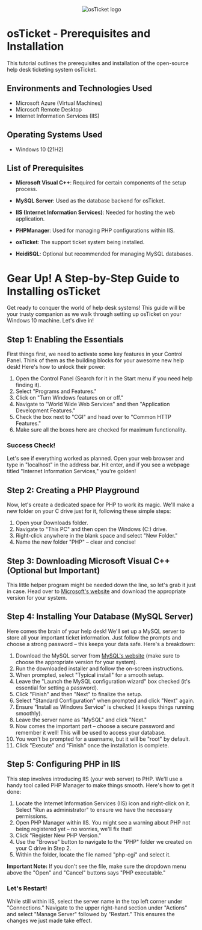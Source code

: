 <p align="center">
<img src="https://i.imgur.com/Clzj7Xs.png" alt="osTicket logo"/>
</p>

<h1>osTicket - Prerequisites and Installation</h1>
This tutorial outlines the prerequisites and installation of the open-source help desk ticketing system osTicket.<br />


<h2>Environments and Technologies Used</h2>

- Microsoft Azure (Virtual Machines)
- Microsoft Remote Desktop
- Internet Information Services (IIS)

<h2>Operating Systems Used </h2>

- Windows 10</b> (21H2)

<h2>List of Prerequisites</h2>

- **Microsoft Visual C++**: Required for certain components of the setup process.

- **MySQL Server**: Used as the database backend for osTicket.

- **IIS (Internet Information Services)**: Needed for hosting the web application.

- **PHPManager**: Used for managing PHP configurations within IIS.

- **osTicket**: The support ticket system being installed.

- **HeidiSQL**: Optional but recommended for managing MySQL databases.




# Gear Up! A Step-by-Step Guide to Installing osTicket

Get ready to conquer the world of help desk systems! This guide will be your trusty companion as we walk through setting up osTicket on your Windows 10 machine. Let's dive in!

## Step 1: Enabling the Essentials

First things first, we need to activate some key features in your Control Panel. Think of them as the building blocks for your awesome new help desk! Here's how to unlock their power:

1. Open the Control Panel (Search for it in the Start menu if you need help finding it).
2. Select "Programs and Features."
3. Click on "Turn Windows features on or off."
4. Navigate to "World Wide Web Services" and then "Application Development Features."
5. Check the box next to "CGI" and head over to "Common HTTP Features."
6. Make sure all the boxes here are checked for maximum functionality.

### Success Check!

Let's see if everything worked as planned. Open your web browser and type in "localhost" in the address bar. Hit enter, and if you see a webpage titled "Internet Information Services," you're golden!

## Step 2: Creating a PHP Playground

Now, let's create a dedicated space for PHP to work its magic. We'll make a new folder on your C drive just for it, following these simple steps:

1. Open your Downloads folder.
2. Navigate to "This PC" and then open the Windows (C:) drive.
3. Right-click anywhere in the blank space and select "New Folder."
4. Name the new folder "PHP" – clear and concise!

## Step 3: Downloading Microsoft Visual C++ (Optional but Important)

This little helper program might be needed down the line, so let's grab it just in case. Head over to [Microsoft's website](https://learn.microsoft.com/en-us/cpp/windows/latest-supported-vc-redist?view=msvc-170) and download the appropriate version for your system.

## Step 4: Installing Your Database (MySQL Server)

Here comes the brain of your help desk! We'll set up a MySQL server to store all your important ticket information. Just follow the prompts and choose a strong password – this keeps your data safe. Here's a breakdown:

1. Download the MySQL server from [MySQL's website](https://www.mysql.com/) (make sure to choose the appropriate version for your system).
2. Run the downloaded installer and follow the on-screen instructions.
3. When prompted, select "Typical install" for a smooth setup.
4. Leave the "Launch the MySQL configuration wizard" box checked (it's essential for setting a password).
5. Click "Finish" and then "Next" to finalize the setup.
6. Select "Standard Configuration" when prompted and click "Next" again.
7. Ensure "Install as Windows Service" is checked (it keeps things running smoothly).
8. Leave the server name as "MySQL" and click "Next."
9. Now comes the important part – choose a secure password and remember it well! This will be used to access your database.
10. You won't be prompted for a username, but it will be "root" by default.
11. Click "Execute" and "Finish" once the installation is complete.

## Step 5: Configuring PHP in IIS

This step involves introducing IIS (your web server) to PHP. We'll use a handy tool called PHP Manager to make things smooth. Here's how to get it done:

1. Locate the Internet Information Services (IIS) icon and right-click on it. Select "Run as administrator" to ensure we have the necessary permissions.
2. Open PHP Manager within IIS. You might see a warning about PHP not being registered yet – no worries, we'll fix that!
3. Click "Register New PHP Version."
4. Use the "Browse" button to navigate to the "PHP" folder we created on your C drive in Step 2.
5. Within the folder, locate the file named "php-cgi" and select it.

**Important Note:** If you don't see the file, make sure the dropdown menu above the "Open" and "Cancel" buttons says "PHP executable."

### Let's Restart!

While still within IIS, select the server name in the top left corner under "Connections." Navigate to the upper right-hand section under "Actions" and select "Manage Server" followed by "Restart." This ensures the changes we just made take effect.
